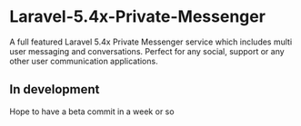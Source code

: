 # Laravel-5.4x-Private-Messenger
A full featured Laravel 5.4x Private Messenger service which includes multi user messaging and conversations. Perfect for any social, support or any other user communication applications.

## In development

Hope to have a beta commit in a week or so

